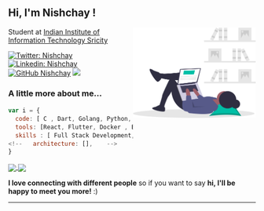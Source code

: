 <h2> Hi, I'm  Nishchay !</h2>
<img align='right' src="https://github.com/codernishchay/codernishchay/blob/main/undraw_researching_22gp.svg" width="250">
<p>Student at <a href="http://iiits.in/">Indian Institute of Information Technology Sricity</a></p>

[![Twitter: Nishchay](https://img.shields.io/twitter/follow/nishchay_v_?style=social)](https://twitter.com/nishchay_v_)
[![Linkedin: Nishchay](https://img.shields.io/badge/-nishchay-blue?style=flat-square&logo=Linkedin&logoColor=white&link=https://www.linkedin.com/in/nishchay-verma-5a4a19193/)](https://www.linkedin.com/in/nishchay-verma-5a4a19193/)
[![GitHub Nishchay](https://img.shields.io/github/followers/codernishchay?label=follow&style=social)](https://github.com/codernishchay)
![](https://komarev.com/ghpvc/?username=codernishchay&color=green)

###  A little more about me...  
```javascript
var i = {
  code: [ C , Dart, Golang, Python, Bash, JavaScript, C++, TypeScript],
  tools: [React, Flutter, Docker , Express, GraphQL, RestApi],
  skills : [ Full Stack Development, Application Development, Cybersecurity ], 
<!--   architecture: [],    -->
}
```

<a href="https://github.com/codernishchay">
<img align="center" src="https://github-readme-stats.vercel.app/api?username=codernishchay&show_icons=true&include_all_commits=true&theme=blue-green&count_private=true">
</a>
<a href="https://github.com/codernishchay">
<img align="center" src="https://github-readme-stats.anuraghazra1.vercel.app/api/top-langs/?username=codernishchay&layout=Demo&theme=blue-green" />
</a>

<b>I love connecting with different people</b> so if you want to say <b>hi, I'll be happy to meet you more!</b> :)

---
